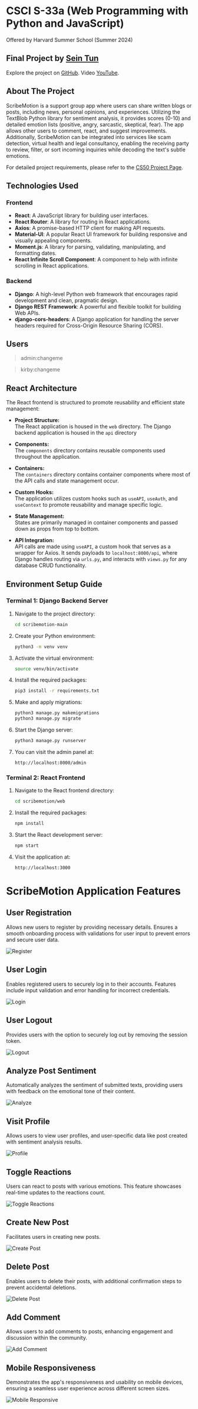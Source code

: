 # CSCI S-33a (Web Programming with Python and JavaScript)

Offered by Harvard Summer School (Summer 2024)

## Final Project by [Sein Tun](https://github.com/seintun)

Explore the project on [GitHub](https://github.com/seintun/scribemotion).
Video [YouTube](https://harvard.zoom.us/rec/share/Nz7wKr-a-5b1r41jpBgrqWPiwZnzJLc-ypVotlj8-xnkaoo1ZSa8sopz2ypfWQGX.KBz253Djfh-iVU4R?startTime=1723261695000).

## About The Project

ScribeMotion is a support group app where users can share written blogs or posts, including news, personal opinions, and experiences. Utilizing the TextBlob Python library for sentiment analysis, it provides scores (0-10) and detailed emotion lists (positive, angry, sarcastic, skeptical, fear).
The app allows other users to comment, react, and suggest improvements. Additionally, ScribeMotion can be integrated into services like scam detection, virtual health and legal consultancy, enabling the receiving party to review, filter, or sort incoming inquiries while decoding the text's subtle emotions.

For detailed project requirements, please refer to the [CS50 Project Page](https://cs50.harvard.edu/summer/web/2024/projects/final/).

## Technologies Used

### Frontend

- **React**: A JavaScript library for building user interfaces.
- **React Router**: A library for routing in React applications.
- **Axios**: A promise-based HTTP client for making API requests.
- **Material-UI**: A popular React UI framework for building responsive and visually appealing components.
- **Moment.js**: A library for parsing, validating, manipulating, and formatting dates.
- **React Infinite Scroll Component**: A component to help with infinite scrolling in React applications.

### Backend

- **Django**: A high-level Python web framework that encourages rapid development and clean, pragmatic design.
- **Django REST Framework**: A powerful and flexible toolkit for building Web APIs.
- **django-cors-headers**: A Django application for handling the server headers required for Cross-Origin Resource Sharing (CORS).

## Users

> admin:changeme

> kirby:changeme

## React Architecture

The React frontend is structured to promote reusability and efficient state management:

- **Project Structure:**  
  The React application is housed in the `web` directory.
  The Django backend application is housed in the `api` directory

- **Components:**  
  The `components` directory contains reusable components used throughout the application.

- **Containers:**  
  The `containers` directory contains container components where most of the API calls and state management occur.

- **Custom Hooks:**  
  The application utilizes custom hooks such as `useAPI`, `useAuth`, and `useContext` to promote reusability and manage specific logic.

- **State Management:**  
  States are primarily managed in container components and passed down as props from top to bottom.

- **API Integration:**  
  API calls are made using `useAPI`, a custom hook that serves as a wrapper for Axios. It sends payloads to `localhost:8000/api`, where Django handles routing via `urls.py`, and interacts with `views.py` for any database CRUD functionality.

## Environment Setup Guide

### Terminal 1: Django Backend Server

1. Navigate to the project directory:
   ```sh
   cd scribemotion-main
   ```
2. Create your Python environment:
   ```sh
   python3 -m venv venv
   ```
3. Activate the virtual environment:
   ```sh
   source venv/bin/activate
   ```
4. Install the required packages:
   ```sh
   pip3 install -r requirements.txt
   ```
5. Make and apply migrations:
   ```sh
   python3 manage.py makemigrations
   python3 manage.py migrate
   ```
6. Start the Django server:
   ```sh
   python3 manage.py runserver
   ```
7. You can visit the admin panel at:
   ```
   http://localhost:8000/admin
   ```

### Terminal 2: React Frontend

1. Navigate to the React frontend directory:
   ```sh
   cd scribemotion/web
   ```
2. Install the required packages:
   ```sh
   npm install
   ```
3. Start the React development server:
   ```sh
   npm start
   ```
4. Visit the application at:
   ```
   http://localhost:3000
   ```

# ScribeMotion Application Features

## User Registration

Allows new users to register by providing necessary details. Ensures a smooth onboarding process with validations for user input to prevent errors and secure user data.

![Register](assets/0-register.gif)

## User Login

Enables registered users to securely log in to their accounts. Features include input validation and error handling for incorrect credentials.

![Login](assets/1-login.gif)

## User Logout

Provides users with the option to securely log out by removing the session token.

![Logout](assets/2-logout.gif)

## Analyze Post Sentiment

Automatically analyzes the sentiment of submitted texts, providing users with feedback on the emotional tone of their content.

![Analyze](assets/3-analyze.gif)

## Visit Profile

Allows users to view user profiles, and user-specific data like post created with sentiment analysis results.

![Profile](assets/4-visit-profile.gif)

## Toggle Reactions

Users can react to posts with various emotions. This feature showcases real-time updates to the reactions count.

![Toggle Reactions](assets/5-toggle-reactions.gif)

## Create New Post

Facilitates users in creating new posts.

![Create Post](assets/6-create-post.gif)

## Delete Post

Enables users to delete their posts, with additional confirmation steps to prevent accidental deletions.

![Delete Post](assets/7-delete-post.gif)

## Add Comment

Allows users to add comments to posts, enhancing engagement and discussion within the community.

![Add Comment](assets/8-add-comment.gif)

## Mobile Responsiveness

Demonstrates the app's responsiveness and usability on mobile devices, ensuring a seamless user experience across different screen sizes.

![Mobile Responsive](assets/9-mobile-responsive.gif)
